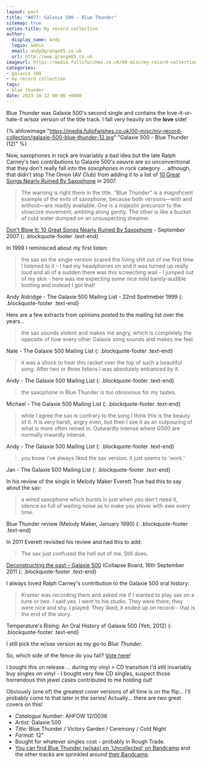 ```yaml
---
layout: post
title: "#077: Galaxie 500 - Blue Thunder"
sitemap: true
series-title: My record collection
author:
  display_name: Andy
  login: admin
  email: andy@grange85.co.uk
  url: http://www.grange85.co.uk
imageurl: https://media.fullofwishes.co.uk/00-misc/my-record-collection/galaxie-500-blue-thunder-12.jpg
categories:
- galaxie 500
- my record collection
tags:
- blue thunder
date: 2023-10-12 00:00 +0000
---
```

Blue Thunder was Galaxie 500's second single and contains the love-it-or-hate-it _w/sax_ version of the title track. I fall very heavily on the **love** side!

{% ahfowimage "https://media.fullofwishes.co.uk/00-misc/my-record-collection/galaxie-500-blue-thunder-12.jpg" "Galaxie 500 - Blue Thunder (12)" %}

Now, saxophones in rock are invariably a bad idea but the late Ralph Carney's two contributions to Galaxie 500's oeuvre are so unconventional that they don't really fall into the _saxophones in rock_ category ... although, that didn't stop The Onion (AV Club) from adding it to a list of [10 Great Songs Nearly Ruined By Saxophone](https://www.avclub.com/dont-blow-it-10-great-songs-nearly-ruined-by-saxophone-1798212377) in 2007.

> The warning is right there in the title. "Blue Thunder" is a magnificent example of the evils of saxophone, because both versions—with and without—are readily available. One is a majestic precursor to the slowcore movement, ambling along gently. The other is like a bucket of cold water dumped on an unsuspecting dreamer.

[Don't Blow It: 10 Great Songs Nearly Ruined By Saxophone](https://www.avclub.com/dont-blow-it-10-great-songs-nearly-ruined-by-saxophone-1798212377) - September 2007
{: .blockquote-footer .text-end}

In 1999 I reminisced about my first listen:

> the sax on the single version scared the living shit out of me first time I listened to it - I had my headphones on and it was turned up really loud and all of a sudden there was this screeching wail - I jumped out of my skin - here was me expecting some nice mild barely-audible tootling and instead I got that!

Andy Aldridge - The Galaxie 500 Mailing List - 22nd Spetmeber 1999
{: .blockquote-footer .text-end}

Here are a few extracts from opinions posted to the mailing list over the years...

<!--more-->

> the sax sounds violent and makes me angry, which is completely the opposite of how every other Galaxie song sounds and makes me feel.

Nate - The Galaxie 500 Mailing List
{: .blockquote-footer .text-end}

> it was a shock to hear this racket over the top of such a beautiful song. After two or three listens I was absolutely entranced by it.

Andy - The Galaxie 500 Mailing List
{: .blockquote-footer .text-end}

> the saxophone in Blue Thunder is too obnoxious for my tastes.

Michael - The Galaxie 500 Mailing List
{: .blockquote-footer .text-end}

> while I agree the sax is contrary to the song I think this is the beauty of it. It is very harsh, angry even, but then I see it as an outpouring of what is more often reined in. Outwardly intense where G500 are normally inwardly intense.

Andy - The Galaxie 500 Mailing List
{: .blockquote-footer .text-end}

> you know i've always liked the sax version.  it just seems to 'work.'

Jan - The Galaxie 500 Mailing List
{: .blockquote-footer .text-end}

In his review of the single in Melody Maker Everett True had this to say about the sax:

> a wired saxophone which bursts in just when you don't need it, silence so full of wailing noise as to make you shiver with awe every time.

Blue Thunder review (Melody Maker, January 1990)
{: .blockquote-footer .text-end}

In 2011 Everett revisited his review and had this to add:

>  The sax just confused the hell out of me. Still does.

[Deconstructing the past – Galaxie 500](http://collapseboard.com/deconstructing-the-past-galaxie-500/) (Collapse Board, 16th September 2011
{: .blockquote-footer .text-end}


I always loved Ralph Carney's contribution to the Galaxie 500 oral history:

> Kramer was recording them and asked me if I wanted to play sax on a tune or two. I said yes. I went to his studio. They were there; they were nice and shy. I played. They liked; it ended up on record-- that is the end of the story.

Temperature's Rising: An Oral History of Galaxie 500 (Yeti, 2012)
{: .blockquote-footer .text-end}

I still pick the _w/sax_ version as my go-to _Blue Thunder_.

So, which side of the fence do you fall? [Vote here](https://forms.gle/zpzFrSD2jpG4SeH3A)!

I bought this on release ... during my vinyl > CD transition I'd still invariably buy singles on vinyl - I bought very few CD singles, suspect those horrendous thin jewel cases contributed to me holding out!

Obviously (one of) the greatest cover versions of all time is on the flip... I'll probably come to that later in the series! Actually... there are _two_ great covers on this!

 - *Catalogue Number:* AHFOW 12/0036
 - *Artist:* Galaxie 500
 - *Title:* Blue Thunder / Victory Garden / Ceremony / Cold Night
 - *Format:* 12"
 - Bought for whatever singles cost - probably in Rough Trade.
 - [You can find Blue Thunder (w/sax) on 'Uncollected' on Bandcamp](https://galaxie500.bandcamp.com/album/uncollected) and the other tracks are sprinkled around [their Bandcamp](https://galaxie500.bandcamp.com).

